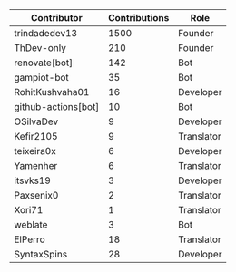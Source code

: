 | Contributor | Contributions | Role |
| ------------ | -------------- | ---- |
| trindadedev13 | 1500 | Founder |
| ThDev-only | 210 | Founder |
| renovate[bot] | 142 | Bot |
| gampiot-bot | 35 | Bot |
| RohitKushvaha01 | 16 | Developer |
| github-actions[bot] | 10 | Bot |
| OSilvaDev | 9 | Developer |
| Kefir2105 | 9 | Translator |
| teixeira0x | 6 | Developer |
| Yamenher | 6 | Translator |
| itsvks19 | 3 | Developer |
| Paxsenix0 | 2 | Translator |
| Xori71 | 1 | Translator |
| weblate | 3 | Bot |
| ElPerro | 18 | Translator |
| SyntaxSpins | 28 | Developer |
